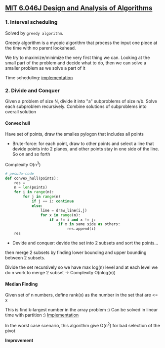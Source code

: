 ## [MIT 6.046J Design and Analysis of Algorithms](https://www.youtube.com/playlist?list=PLUl4u3cNGP6317WaSNfmCvGym2ucw3oGp) <a name="design_and_analysis"></a>

### 1. Interval scheduling
Solved by `greedy algorithm`.

Greedy algorithm is a myopic algorithm that process the input one piece at the time with no parent lookahead. 

We try to maximize/minimize the very first thing we can. Looking at the small part of the problem and decide what to do, then we can solve a smaller problem as we solve a part of it

Time scheduling: [implementation](../source/problems/time_sheduling.py)

### 2. Divide and Conquer
Given a problem of size N, divide it into "a" subproblems of size n/b. Solve each subproblem recursively. Combine solutions of subproblems into overall solution

#### Convex hull
Have set of points, draw the smalles pylogon that includes all points

- Brute-force: for each point, draw to other points and select a line that devide points into 2 planes, and other points stay in one side of the line. So on and so forth

Complexity O(n<sup>3</sup>)

```python 
# pesudo-code
def convex_hull(points):
    res = 
    n = len(points)
    for i in range(n):
        for j in range(n)
            if j == i: continue
            else:
                line = draw_line(i,j)
                for x in range(n):
                    if x != i and x != j:
                        if x in same side as others:
                            res.append(i)
    res
```

- Devide and conquer: devide the set into 2 subsets and sort the points...

then merge 2 subsets by finding lower bounding and upper bounding between 2 subsets.

Divide the set recursively so we have max log(n) level and at each level we do n work to merge 2 subset -> Complexity O(nlog(n))

#### Median Finding
Given set of n numbers, define rank(x) as the number in the set that are <= x

This is find k-largest number in the array problem :) Can be solved in linear time with partition :) [Implementation](../source/problems/find_k_largest.py)

In the worst case scenario, this algorithm give O(n<sup>2</sup>) for bad selection of the pivot

**Improvement** 


